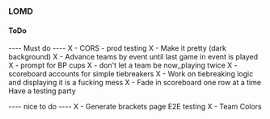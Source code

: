 ### LOMD 

#### ToDo
---- Must do ----
X - CORS - prod testing
X - Make it pretty (dark background)
X - Advance teams by event until last game in event is played
X - prompt for BP cups 
X - don't let a team be now_playing twice
X - scoreboard accounts for simple tiebreakers
X - Work on tiebreaking logic and displaying it is a fucking mess
X - Fade in scoreboard one row at a time
Have a testing party

---- nice to do ----
X - Generate brackets page
E2E testing
X - Team Colors
